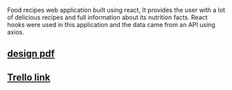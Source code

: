Food recipes web application built using react, It provides the user with a lot of delicious recipes and full information about its nutrition facts.
React hooks were used in this application and the data came from an API using axios.

## [design pdf](https://github.com/Laith-Samamah/react-project/files/10047873/merged.pdf)

## [Trello link](https://github.com/Laith-Samamah/react-project/files/10047873/merged.pdf)
